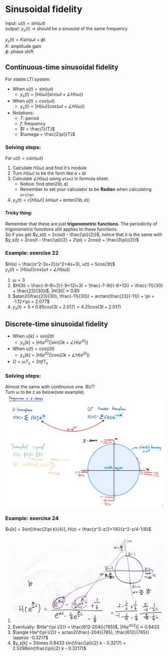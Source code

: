 # Sinusoidal fidelity
input: $u(t) = sin(\omega t)$  
output: $y_s(t)$ -> should be a sinusoid of the same frequency  

$y_s(t) = Ksin(\omega t + \phi)$  
$K$: amplitude gain  
$\phi$: phase shift  

## Continuous-time sinusoidal fidelity
For stable LTI system:  
+ When $u(t) = sin(\omega t)$
  + $y_s(t) = |H(i\omega)| sin(\omega t + \angle H(i\omega))$
+ When $u(t) = cos(\omega t)$
  + $y_s(t) = |H(i\omega)| cos(\omega t + \angle H(i\omega))$
+ Notations:
  + $T$: period
  + $f$: frequency
  + $f = \frac{1}{T}$
  + $\omega = \frac{2\pi}{T}$

### Solving steps:
For $u(t) = c sin(\omega t)$  
1. Calculate $H(i\omega)$ and find it's module
2. Turn $H(i\omega)$ to be the form like $a + bi$
3. Calculate $\angle H(i\omega)$ using `atan2` in formula sheet.
   + Notice: find $atan2(b,a)$
   + Remember to set your calculator to be **Radian** when calculating `arctan`
4. $y_s(t) = c |H(i\omega)| \ sin(\omega t + actan2(b,a))$

#### Tricky thing:
Remember that these are just **trigonometric functions**. The periodicity of trigonometric functions still applies to these functions.  
So if you get $y_s(t) = 2cos(t - \frac{\pi}{2})$, notice that it is the same with $y_s(t) = 2cos(t - \frac{\pi}{2} + 2\pi) = 2cos(t + \frac{3\pi}{2})$  

### Example: exercise 22
$H(s) = \frac{s^2-3s+2}{s^2+4s+3}, u(t) = 5cos(3t)$  
$y_s(t) = |H(i\omega)| cos(\omega t + \angle H(i\omega))$  
1. $\omega = 3$
2. $H(3i) = \frac{-9-9i+2}{-9+12i+3} = \frac{-7-9i}{-6+12i} = \frac{-11}{30} + \frac{23}{30}i$, $|H(3i)| \approx 0.85$
3. $atan2(\frac{23}{30}, \frac{-11}{30}) = arctan(\frac{23}{-11}) + \pi = -1.12+\pi = 2.077$
4. $y_s(t) = 5\times 0.85 cos(3t + 2.017) = 4.25cos(3t+2.017)$

## Discrete-time sinusoidal fidelity
+ When $u[k] = sin(\Omega t)$
  + $y_s[k] = |H(e^{i\Omega})| sin(\Omega k + \angle H(e^{i\Omega}))$
+ When $u(t) = cos(\Omega t)$
  + $y_s[k] = |H(e^{i\Omega})| cos(\Omega k + \angle H(e^{i\Omega}))$
+ $\Omega = \omega T_s = 2\pi fT_s$

### Solving steps:
Almost the same with continuous one. BUT:  
Turn $\omega$ to be z as below(see example).  
![](imgs/Sin_fidelity_discrete.png)

### Example: exercise 24
$u[k] = 3sin[\frac{2\pi k}{4}], H(z) = \frac{z^2-z/2+1/6}{z^2-z/4-1/8}$  
1. ![](imgs/sin_fin.jpg)
2. Eventually: $H(e^{\pi i/2}) = \frac{612-204i}{765}$, $|H(e^{\pi i/2})| \approx 0.8433$
3. $\angle H(e^{\pi i/2}) = actan2(\frac{-204}{765}, \frac{612}{765}) \approx -0.3217$
4. $y_s[k] = 3\times 0.8433 sin(\frac{\pi}{2} k - 0.3217) = 2.5298sin(\frac{\pi}{2} k - 0.3217)$